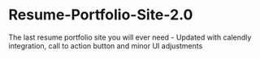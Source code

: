 # Resume-Portfolio-Site-2.0
The last resume portfolio site you will ever need - Updated with calendly integration, call to action button and minor UI adjustments

